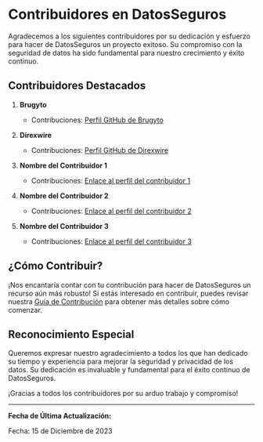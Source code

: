 # Contribuidores en DatosSeguros

Agradecemos a los siguientes contribuidores por su dedicación y esfuerzo para hacer de DatosSeguros un proyecto exitoso. Su compromiso con la seguridad de datos ha sido fundamental para nuestro crecimiento y éxito continuo.

## Contribuidores Destacados

1. **Brugyto**
   - Contribuciones: [Perfil GitHub de Brugyto](https://github.com/Brugyto)

2. **Direxwire**
   - Contribuciones: [Perfil GitHub de Direxwire](https://github.com/Direxwire)

3. **Nombre del Contribuidor 1**
   - Contribuciones: [Enlace al perfil del contribuidor 1](enlace-perfil-contribuidor-1)

4. **Nombre del Contribuidor 2**
   - Contribuciones: [Enlace al perfil del contribuidor 2](enlace-perfil-contribuidor-2)

5. **Nombre del Contribuidor 3**
   - Contribuciones: [Enlace al perfil del contribuidor 3](enlace-perfil-contribuidor-3)

## ¿Cómo Contribuir?

¡Nos encantaría contar con tu contribución para hacer de DatosSeguros un recurso aún más robusto! Si estás interesado en contribuir, puedes revisar nuestra [Guía de Contribución](enlace-guia-contribucion) para obtener más detalles sobre cómo comenzar.

## Reconocimiento Especial

Queremos expresar nuestro agradecimiento a todos los que han dedicado su tiempo y experiencia para mejorar la seguridad y privacidad de los datos. Su dedicación es invaluable y fundamental para el éxito continuo de DatosSeguros.

¡Gracias a todos los contribuidores por su arduo trabajo y compromiso!

---

**Fecha de Última Actualización:**
   
Fecha: 15 de Diciembre de 2023

